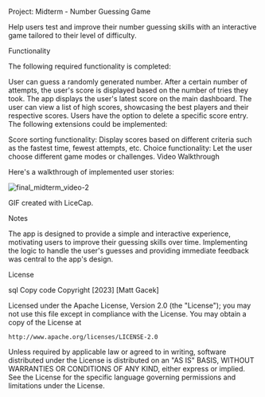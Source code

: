 Project: Midterm - Number Guessing Game

Help users test and improve their number guessing skills with an interactive game tailored to their level of difficulty.

Functionality

The following required functionality is completed:

User can guess a randomly generated number.
After a certain number of attempts, the user's score is displayed based on the number of tries they took.
The app displays the user's latest score on the main dashboard.
The user can view a list of high scores, showcasing the best players and their respective scores.
Users have the option to delete a specific score entry.
The following extensions could be implemented:

Score sorting functionality: Display scores based on different criteria such as the fastest time, fewest attempts, etc.
Choice functionality: Let the user choose different game modes or challenges.
Video Walkthrough

Here's a walkthrough of implemented user stories:

![final_midterm_video-2](https://github.com/magacek/Midterm_project/assets/70607808/d07b1870-c02a-4fbc-839f-533ebf8c6981)


GIF created with LiceCap.

Notes

The app is designed to provide a simple and interactive experience, motivating users to improve their guessing skills over time. Implementing the logic to handle the user's guesses and providing immediate feedback was central to the app's design.

License

sql
Copy code
Copyright [2023] [Matt Gacek]

Licensed under the Apache License, Version 2.0 (the "License");
you may not use this file except in compliance with the License.
You may obtain a copy of the License at

    http://www.apache.org/licenses/LICENSE-2.0

Unless required by applicable law or agreed to in writing, software
distributed under the License is distributed on an "AS IS" BASIS,
WITHOUT WARRANTIES OR CONDITIONS OF ANY KIND, either express or implied.
See the License for the specific language governing permissions and
limitations under the License.
